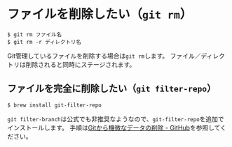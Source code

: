 # ファイルを削除したい（``git rm``）

```console
$ git rm ファイル名
$ git rm -r ディレクトリ名
```

Git管理しているファイルを削除する場合は``git rm``します。
ファイル／ディレクトリは削除されると同時にステージされます。

## ファイルを完全に削除したい（``git filter-repo``）

```console
$ brew install git-filter-repo
```

``git filter-branch``は公式でも非推奨なようなので、``git-filter-repo``を追加でインストールします。
手順は[Gitから機微なデータの削除 - GitHub](https://docs.github.com/ja/authentication/keeping-your-account-and-data-secure/removing-sensitive-data-from-a-repository)を参照してください。
